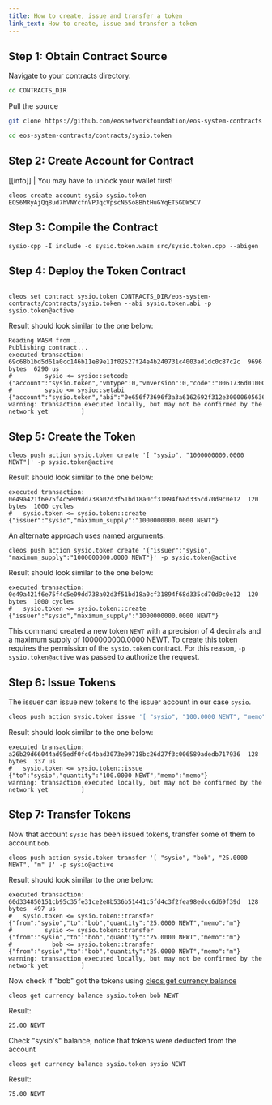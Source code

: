 ```yaml
---
title: How to create, issue and transfer a token
link_text: How to create, issue and transfer a token
---
```


## Step 1: Obtain Contract Source

Navigate to your contracts directory.

```sh
cd CONTRACTS_DIR
```

Pull the source

```sh
git clone https://github.com/eosnetworkfoundation/eos-system-contracts --branch release/3.1 --single-branch
```

```sh
cd eos-system-contracts/contracts/sysio.token
```

## Step 2: Create Account for Contract

[[info]]
| You may have to unlock your wallet first!

```shell
cleos create account sysio sysio.token EOS6MRyAjQq8ud7hVNYcfnVPJqcVpscN5So8BhtHuGYqET5GDW5CV
```

## Step 3: Compile the Contract

```shell
sysio-cpp -I include -o sysio.token.wasm src/sysio.token.cpp --abigen
```

## Step 4: Deploy the Token Contract

```shell

cleos set contract sysio.token CONTRACTS_DIR/eos-system-contracts/contracts/sysio.token --abi sysio.token.abi -p sysio.token@active
```

Result should look similar to the one below:

```console
Reading WASM from ...
Publishing contract...
executed transaction: 69c68b1bd5d61a0cc146b11e89e11f02527f24e4b240731c4003ad1dc0c87c2c  9696 bytes  6290 us
#         sysio <= sysio::setcode               {"account":"sysio.token","vmtype":0,"vmversion":0,"code":"0061736d0100000001aa011c60037f7e7f0060047f...
#         sysio <= sysio::setabi                {"account":"sysio.token","abi":"0e656f73696f3a3a6162692f312e30000605636c6f73650002056f776e6572046e61...
warning: transaction executed locally, but may not be confirmed by the network yet         ]
```

## Step 5: Create the Token

```shell
cleos push action sysio.token create '[ "sysio", "1000000000.0000 NEWT"]' -p sysio.token@active
```

Result should look similar to the one below:

```console
executed transaction: 0e49a421f6e75f4c5e09dd738a02d3f51bd18a0cf31894f68d335cd70d9c0e12  120 bytes  1000 cycles
#   sysio.token <= sysio.token::create          {"issuer":"sysio","maximum_supply":"1000000000.0000 NEWT"}
```

An alternate approach uses named arguments:

```shell
cleos push action sysio.token create '{"issuer":"sysio", "maximum_supply":"1000000000.0000 NEWT"}' -p sysio.token@active
```

Result should look similar to the one below:

```console
executed transaction: 0e49a421f6e75f4c5e09dd738a02d3f51bd18a0cf31894f68d335cd70d9c0e12  120 bytes  1000 cycles
#   sysio.token <= sysio.token::create          {"issuer":"sysio","maximum_supply":"1000000000.0000 NEWT"}
```

This command created a new token `NEWT` with a precision of 4 decimals and a maximum supply of 1000000000.0000 NEWT.  To create this token requires the permission of the `sysio.token` contract. For this reason, `-p sysio.token@active` was passed to authorize the request.

## Step 6: Issue Tokens

The issuer can issue new tokens to the issuer account in our case `sysio`.

```sh
cleos push action sysio.token issue '[ "sysio", "100.0000 NEWT", "memo" ]' -p sysio@active
```

Result should look similar to the one below:

```console
executed transaction: a26b29d66044ad95edf0fc04bad3073e99718bc26d27f3c006589adedb717936  128 bytes  337 us
#   sysio.token <= sysio.token::issue           {"to":"sysio","quantity":"100.0000 NEWT","memo":"memo"}
warning: transaction executed locally, but may not be confirmed by the network yet         ]
```

## Step 7: Transfer Tokens

Now that account `sysio` has been issued tokens, transfer some of them to account `bob`.

```shell
cleos push action sysio.token transfer '[ "sysio", "bob", "25.0000 NEWT", "m" ]' -p sysio@active
```

Result should look similar to the one below:

```console
executed transaction: 60d334850151cb95c35fe31ce2e8b536b51441c5fd4c3f2fea98edcc6d69f39d  128 bytes  497 us
#   sysio.token <= sysio.token::transfer        {"from":"sysio","to":"bob","quantity":"25.0000 NEWT","memo":"m"}
#         sysio <= sysio.token::transfer        {"from":"sysio","to":"bob","quantity":"25.0000 NEWT","memo":"m"}
#           bob <= sysio.token::transfer        {"from":"sysio","to":"bob","quantity":"25.0000 NEWT","memo":"m"}
warning: transaction executed locally, but may not be confirmed by the network yet         ]
```

Now check if "bob" got the tokens using [cleos get currency balance](https://docs.eosnetwork.com/leap/latest/cleos/command-reference/get/currency-balance)

```shell
cleos get currency balance sysio.token bob NEWT
```

Result:

```console
25.00 NEWT
```

Check "sysio's" balance, notice that tokens were deducted from the account

```shell
cleos get currency balance sysio.token sysio NEWT
```

Result:

```console
75.00 NEWT
```
